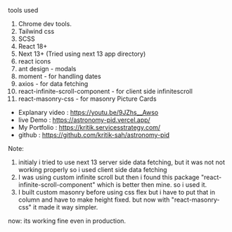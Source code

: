 tools used

1. Chrome dev tools.
2. Tailwind css
3. SCSS
4. React 18+
5. Next 13+ (Tried using next 13 app directory)
6. react icons
7. ant design - modals
8. moment - for handling dates
9. axios - for data fetching
10. react-infinite-scroll-component - for client side infinitescroll
11. react-masonry-css - for masonry Picture Cards

- Explanary video : https://youtu.be/9JZhs__Awso
- live Demo : https://astronomy-pid.vercel.app/
- My Portfolio : https://kritik.servicesstrategy.com/
- github : https://github.com/kritik-sah/astronomy-pid

Note:

1. initialy i tried to use next 13 server side data fetching, but it was not not working properly so i used client side data fetching
2. I was using custom infinite scroll but then i found this package "react-infinite-scroll-component" which is better then mine. so i used it.
3. I built custom masonry before using css flex but i have to put that in column and have to make height fixed. but now with "react-masonry-css" it made it way simpler.

now: its working fine even in production.
